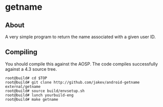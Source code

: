 getname
======

About
-----
A very simple program to return the name associated with a given user ID.

Compiling
---------
You should compile this against the AOSP. The code compiles successfully against a 4.3 source tree.

	root@build# cd $TOP
	root@build# git clone http://github.com/jakev/android-getname external/getname
	root@build# source build/envsetup.sh
	root@build# lunch yourbuild-eng
	root@build# make getname
